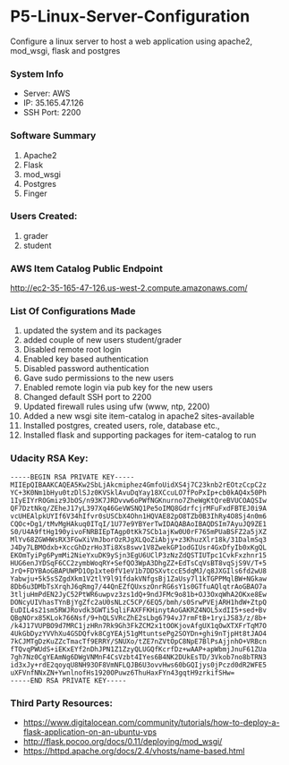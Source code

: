 # P5-Linux-Server-Configuration
Configure a linux server to host a web application using apache2, mod_wsgi, flask and postgres

### System Info
* Server: AWS
* IP: 35.165.47.126
* SSH Port: 2200

### Software Summary
1. Apache2
2. Flask
3. mod_wsgi
4. Postgres
5. Finger

### Users Created:
1. grader
2. student

### AWS Item Catalog Public Endpoint
http://ec2-35-165-47-126.us-west-2.compute.amazonaws.com/

### List Of Configurations Made
1. updated the system and its packages
1. added couple of new users student/grader
1. Disabled remote root login
1. Enabled key based authentication
1. Disabled password authentication
1. Gave sudo permissions to the new users
1. Enabled remote login via pub key for the new users
1. Changed default SSH port to 2200
1. Updated firewall rules using ufw (www, ntp, 2200)
1. Added a new wsgi site item-catalog in apache2 sites-available
1. Installed postgres, created users, role, database etc.,
1. Installed flask and supporting packages for item-catalog to run


### Udacity RSA Key:
```shell
-----BEGIN RSA PRIVATE KEY-----
MIIEpQIBAAKCAQEA5Kw2SbLjAkcmiphez4GmfoUidXS4j7C23knb2rEOtzCcpC2z
YC+3K0Nm1bHyu0tzDlSJz0KVSklAvuDqYay18XCcuLO7fPoPxIp+cb0kAQ4x50Ph
1IyEIYrROGmiz9JbOS/n93K7JRDvvw6oPWfNGKnurno7ZheWgKtQreBVUCOAQSIw
QF7DztNkq/ZEheJ17yL397Xq46GeVWSNQ1Pe5oIMQ8GdrfcjrMFuFxdFBTEJ0i9A
vcUHEAlpkUYIf6V34hIfvr0sUSCbX4Ohn1HQVAE82pO8TZb0B3IhRy4O8Sj4n0m6
CQOc+Dg1/tMvMgHAkuq0ITqI/1U77e9YBYerTwIDAQABAoIBAQDSIm7AyuJQ9ZE1
S0/U4A9ftHg190yivoFNRBIEpTAgp0tKk7SCb1ajKw0U0rF765mPUaBSFZ2a5jXZ
MlYv68ZGWHWsRX3FGwXiVmJborOzRJgXLQoZiAbjy+z3KhuzXlr18k/31DalmSq3
J4Dy7LBMOdxb+XccGhDzrHo3Ti8Xs8swv1V8ZwekGP1odGIUsr4GxDfyIb0xKgQL
EKOmTyiPg6PymMi2NieYxuDK9ySjn3EgU6UClP3zNzZdQSTIUTpc1CvkFxzhnr15
HUG6enJYDSqF6CC2zymbWoqRY+SefQO3WpA3DhgZZ+EdTsCqVsBT8vqSjS9V/T+5
JrQ+FDYBAoGBAPUWPD1Op1xte0fV1eV1b7DDSXvtccE5dqMJ/q8JXGIls6fd2wU8
Yabwju+5k5sSZgdXkm1V2tlY9l91fdakVNfgsBj1ZaUsy7l1kTGPPMqlBW+NGkaw
8Db6u3DMbTsXrqhJ6qRmg7/44QnEZfQUxszOnrRG6sY1s0GTfuAQlqtrAoGBAO7a
3tljuHmPdEN2JyC52PtWR6uwpvz3zs1dQ+9ndJFMc9o81b+OJ3OxqWhA2OKxe8Ew
DONcyUIVhasTYnBjYgZfc2aU0sNLzC5CP/6EQ5/bmh/s0SrwPVEjARH1hdW+ZtpQ
EuDIL4s21sm5RWJRovdk3GWTi5qliFAXFFKHinytAoGAKRZ4NOL5xdII5+sed+Bv
QBgNOrx85KLok766Nsf/9+hQLSVRcZhE2sLbg6794vJ7rmFtB+1ryiJS83/z/8b+
/k4J17VUPBO9d7MRC1jzHRn7Rk9Gh3FkZCM2x1tOOKjovAfgUX1qOwXTXFrTqM7O
4UkGbDyzYVVhXu4GSDQfvk8CgYEAj51gMtuntsePg2SOYDn+ghi9nTjpHt8tJAO4
7kCJMTgDzKuZZcTmacTf9ERRY/SNUXo/tZE7nZVtOpC8NpE7BlPsAjjnhO+VRBcn
fTQvqPWUdS+iEKxEYf2nDhJPN1Z1ZzyQLUGQfKcrfDz+wAAP+apWbmjJnuF61ZUa
7gh7Nz0CgYEAmNg6DWgVNMnF4CsVzbt4IYes6B4NK2DUkEsTD/3Vkob7no8bTRN3
id3xJy+rdE2qoyqU8NH93OF8VmNFLQJB6U3ovvHws60bGQIjys0jPczd0dR2WFE5
uXFVnfNNxZN+YwnlnofHs1920OPuwz6ThuHaxFYn43gqtH9zrkifSHw=
-----END RSA PRIVATE KEY-----
```


### Third Party Resources:
* https://www.digitalocean.com/community/tutorials/how-to-deploy-a-flask-application-on-an-ubuntu-vps
* http://flask.pocoo.org/docs/0.11/deploying/mod_wsgi/
* https://httpd.apache.org/docs/2.4/vhosts/name-based.html
